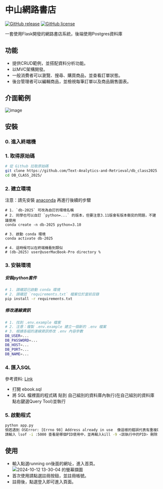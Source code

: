 # 中山網路書店

[![GitHub release](https://img.shields.io/github/release/Text-Analytics-and-Retrieval/db_class2023)](https://github.com/Text-Analytics-and-Retrieval/db_class2023/releases/latest)
[![GitHub license](https://img.shields.io/github/license/Text-Analytics-and-Retrieval/db_class2023)](https://github.com/Text-Analytics-and-Retrieval/db_class2023/main/LICENSE)

一套使用Flask開發的網路書店系統，後端使用Postgres資料庫

## 功能

- 提供CRUD範例，並搭配資料分析功能。
- 以MVC架構開發。
- 一般消費者可以瀏覽、搜尋、購買商品，並查看訂單狀態。
- 後台管理者可以編輯商品，並檢視每筆訂單以及商品銷售圖表。

## 介面範例

![image](https://user-images.githubusercontent.com/52253495/226426951-b1ef62d0-56ae-443f-9483-c06524b5fb12.png)

## 安裝

### 0. 進入終端機

### 1. 取得原始碼

```bash
# 從 Github 拉取原始碼
git clone https://github.com/Text-Analytics-and-Retrieval/db_class2025.git
cd DB_CLASS_2025/
```

### 2. 建立環境
注意：請先安裝 [anaconda](https://www.anaconda.com/download) 再進行後續的步驟
```bash!
# 1. `db-2025` 可改為自訂的環境名稱
# 2. 同學也可以自訂 `python=...` 的版本，但要注意3.11版會有版本衝突的問題，不建議使用
conda create -n db-2025 python=3.10

# 3. 啟動 conda 環境
conda activate db-2025

# 4. 這時候可以在終端機看到類似 
# (db-2025) user@userMacBook-Pro directory %
```

### 3. 安裝環境

##### 安裝python套件

```bash
# 1. 請確認已啟動 conda 環境
# 2. 請確認 `requirements.txt` 檔案位於當前目錄
pip install -r requirements.txt
```

##### 修改連線資訊

```bash
# 1. 找到 .env.example 檔案
# 2. 注意：複製 .env.example 建立一個新的 .env 檔案
# 3. 根據各組的連線資訊修改 .env 內容參數
DB_USER=... 
DB_PASSWORD=...
DB_HOST=...
DB_PORT=...
DB_NAME=...
```

### 4. 匯入SQL
參考資料: [Link](https://learningsky.io/use-postgresql-databases-with-the-pgadmin/)
- 打開 ebook.sql
- 將 SQL 檔裡面的程式碼 貼到 自己組別的資料庫內執行(在自己組別的資料庫點右鍵選Query Tool)並執行

### 5. 啟動程式

```bash
python app.py
倘若遇到 OSError: [Errno 98] Address already in use  像這樣的錯誤代表有重複執行的問題
請輸入 lsof -i :5000 查看是哪個PID使用中，並再輸入kill -9 <該執行中的PID> 刪除
```

## 使用

- 輸入點選running on後面的網址，進入首頁。![2024-10-12 13-30-04 的螢幕擷圖](https://github.com/user-attachments/assets/da1cb799-b40d-4604-8035-10294bf8867c)
- 首次使用請點選註冊按鈕，並註冊帳號。
- 註冊後，點選登入即可進入頁面。
